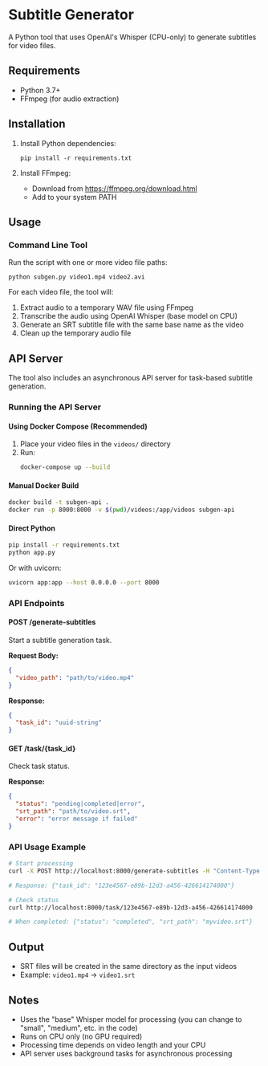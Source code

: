 # Subtitle Generator

A Python tool that uses OpenAI's Whisper (CPU-only) to generate subtitles for video files.

## Requirements

- Python 3.7+
- FFmpeg (for audio extraction)

## Installation

1. Install Python dependencies:
   ```
   pip install -r requirements.txt
   ```

2. Install FFmpeg:
   - Download from https://ffmpeg.org/download.html
   - Add to your system PATH

## Usage

### Command Line Tool

Run the script with one or more video file paths:

```
python subgen.py video1.mp4 video2.avi
```

For each video file, the tool will:
1. Extract audio to a temporary WAV file using FFmpeg
2. Transcribe the audio using OpenAI Whisper (base model on CPU)
3. Generate an SRT subtitle file with the same base name as the video
4. Clean up the temporary audio file

## API Server

The tool also includes an asynchronous API server for task-based subtitle generation.

### Running the API Server

#### Using Docker Compose (Recommended)

1. Place your video files in the `videos/` directory
2. Run:
   ```bash
   docker-compose up --build
   ```

#### Manual Docker Build

```bash
docker build -t subgen-api .
docker run -p 8000:8000 -v $(pwd)/videos:/app/videos subgen-api
```

#### Direct Python

```bash
pip install -r requirements.txt
python app.py
```

Or with uvicorn:
```bash
uvicorn app:app --host 0.0.0.0 --port 8000
```

### API Endpoints

#### POST /generate-subtitles

Start a subtitle generation task.

**Request Body:**
```json
{
  "video_path": "path/to/video.mp4"
}
```

**Response:**
```json
{
  "task_id": "uuid-string"
}
```

#### GET /task/{task_id}

Check task status.

**Response:**
```json
{
  "status": "pending|completed|error",
  "srt_path": "path/to/video.srt",
  "error": "error message if failed"
}
```

### API Usage Example

```bash
# Start processing
curl -X POST http://localhost:8000/generate-subtitles -H "Content-Type: application/json" -d '{"video_path": "myvideo.mp4"}'

# Response: {"task_id": "123e4567-e89b-12d3-a456-426614174000"}

# Check status
curl http://localhost:8000/task/123e4567-e89b-12d3-a456-426614174000

# When completed: {"status": "completed", "srt_path": "myvideo.srt"}
```

## Output

- SRT files will be created in the same directory as the input videos
- Example: `video1.mp4` → `video1.srt`

## Notes

- Uses the "base" Whisper model for processing (you can change to "small", "medium", etc. in the code)
- Runs on CPU only (no GPU required)
- Processing time depends on video length and your CPU
- API server uses background tasks for asynchronous processing